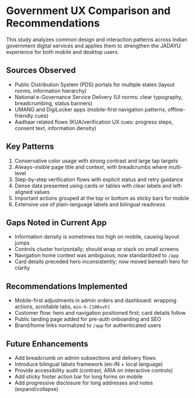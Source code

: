 # Government UX Comparison and Recommendations

This study analyzes common design and interaction patterns across Indian government digital services and applies them to strengthen the JADAYU experience for both mobile and desktop users.

## Sources Observed
- Public Distribution System (PDS) portals for multiple states (layout norms, information hierarchy)
- National e-Governance Service Delivery (UI norms: clear typography, breadcrumbing, status banners)
- UMANG and DigiLocker apps (mobile-first navigation patterns, offline-friendly cues)
- Aadhaar related flows (KUA/verification UX cues: progress steps, consent text, information density)

## Key Patterns
1. Conservative color usage with strong contrast and large tap targets
2. Always-visible page title and context, with breadcrumbs where multi-level
3. Step-by-step verification flows with explicit status and retry guidance
4. Dense data presented using cards or tables with clear labels and left-aligned values
5. Important actions grouped at the top or bottom as sticky bars for mobile
6. Extensive use of plain-language labels and bilingual readiness

## Gaps Noted in Current App
- Information density is sometimes too high on mobile, causing layout jumps
- Controls cluster horizontally; should wrap or stack on small screens
- Navigation home context was ambiguous; now standardized to `/app`
- Card details preceded hero inconsistently; now moved beneath hero for clarity

## Recommendations Implemented
- Mobile-first adjustments in admin orders and dashboard: wrapping actions, scrollable tabs, `min-h-[100svh]`
- Customer flow: hero and navigation positioned first; card details follow
- Public landing page added for pre-auth onboarding and SEO
- Brand/home links normalized to `/app` for authenticated users

## Future Enhancements
- Add breadcrumb on admin subsections and delivery flows
- Introduce bilingual labels framework (en-IN + local language)
- Provide accessibility audit (contrast, ARIA on interactive controls)
- Add sticky footer action bar for long forms on mobile
- Add progressive disclosure for long addresses and notes (expand/collapse)

